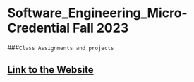 # Software_Engineering_Micro-Credential Fall 2023
  
###`Class Assignments and projects` </br>
## [Link to the Website](https://tahminam.github.io/Software_Engineering_Micro-Credential/)

